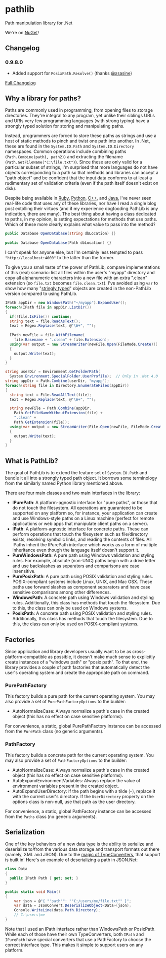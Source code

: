 pathlib
=======

Path manipulation library for .Net

We're on [NuGet](https://www.nuget.org/packages/PathLib/)!

## Changelog

### 0.9.8.0

* Added support for `PosixPath.Resolve()` (thanks [@asasine](https://github.com/asasine))

[Full Changelog](CHANGELOG.md)

## Why a library for paths?

Paths are commonly used in programming, from opening files to storage
directories. They're integral to any program, yet unlike their siblings URLs
and URIs very few programming languages (with strong typing) have a strongly
typed solution for storing and manipulating paths.

Instead, programmers are forced to store these paths as strings and use a host
of static methods to pinch and twist one path into another. In .Net, these are
found in the `System.IO.Path` and `System.IO.Directory` namespaces. Common
operations include combining paths (`Path.Combine(path1, path2)`) and
extracting the filename (`Path.GetFileName("C:\file.txt")`). Since these are
only valid for a particular subset of strings, I'm surprised that more
languages do not have objects corresponding to a path so that methods and
libraries can accept a "path object" and be confident that the input data
conforms to at least a rudimentary set of validation criteria (even if the
path itself doesn't exist on disk).

Despite being available in
[Ruby](http://www.ruby-doc.org/stdlib-1.9.3/libdoc/pathname/rdoc/Pathname.html),
[Python](https://docs.python.org/3/library/pathlib.html),
[C++](http://www.boost.org/doc/libs/1_33_1/libs/filesystem/doc/path.htm), and
[Java](http://docs.oracle.com/javase/tutorial/essential/io/pathClass.html),
I've never seen real-life code that uses any of these libraries, nor have I
read a single blog post extolling their virtues (and if my experience
dogfooding PathLib is any indication, there are many). The best thing about
having a class dedicated to paths, in my opinion, is setting expectations for
methods that use paths. Which of these more clearly explains what value to pass
into the method?

```csharp
public Database OpenDatabase(string dbLocation) {}
    
public Database OpenDatabase(Path dbLocation) {}
```
    
I can't speak for anyone else, but I'm certainly less tempted to pass
`"http://localhost:4000"` to the latter than the former.

To give you a small taste of the power of PathLib, compare implementations of
this (real) scenario: list all files within the user's "myapp" directory and
copy all alphanumeric characters into a new file with an extra ".clean"
extension (so `file.txt` becomes `file.clean.txt`). I've avoided using `var`
to show how many "[stringly typed](http://c2.com/cgi/wiki?StringlyTyped)"
objects are created in the non-PathLib version compared to using PathLib.

```csharp
IPath appDir = new WindowsPath("~/myapp").ExpandUser();
foreach(IPath file in appDir.ListDir())
{
  if(!file.IsFile()) continue;
  string text = file.ReadAsText();
  text = Regex.Replace(text, @"\W+", "");
  
  IPath newFile = file.WithFilename(
    file.Basename + ".clean" + file.Extension);
  using(var output = new StreamWriter(newFile.Open(FileMode.Create)))
  {
    output.Write(text);
  }
}
```

```csharp
string userDir = Environment.GetFolderPath(
  System.Environment.SpecialFolder.UserProfile);  // Only in .Net 4.0
string appDir = Path.Combine(userDir, "myapp");
foreach(string file in Directory.EnumerateFiles(appDir))
{
  string text = File.ReadAllText(file);
  text = Regex.Replace(text, @"\W+", "");

  string newFile = Path.Combine(appDir, 
    Path.GetFileNameWithoutExtension(file) + 
    ".clean" + 
    Path.GetExtension(file));
  using(var output = new StreamWriter(File.Open(newFile, FileMode.Create)))
  {
    output.Write(text);
  }
}
```

## What is PathLib?

The goal of PathLib is to extend the feature set of `System.IO.Path` and bundle
it all into a strongly typed path object. It borrows some terminology from the
similarly named Python library mentioned above.

There are four main classes and two main interfaces in the library:

* **IPurePath**: A platform-agnostic interface for "pure paths", or those that
do not touch the filesystem. All operations are guaranteed to be supported on
any platform so, for instance, your application can create and use
Windows-style paths on a Linux machine (perfect for remote applications or web
apps that manipulate client paths on a server).
* **IPath**: A platform-agnostic interface for concrete paths. These can
perform operations that touch the filesystem such as file/directory exists,
resolving symbolic links, and reading the contents of files. All IPaths inherit
the IPurePath interface which works as a form of multiple inheritance even
though the language itself doesn't support it.
* **PureWindowsPath**: A pure path using Windows validation and styling rules.
For example, absolute (non-UNC) paths begin with a drive letter and use
backslashes as separators and comparisons are case insensitive.
* **PurePosixPath**: A pure path using POSIX validation and styling rules.
POSIX-compliant systems include Linux, UNIX, and Mac OSX. These paths use
forward slashes as component separators and have case sensitive comparisons
among other differences.
* **WindowsPath**: A concrete path using Windows validation and styling rules.
Additionally, this class has methods that touch the filesystem. Due to this,
the class can only be used on Windows systems.
* **PosixPath**: A concrete path using POSIX validation and styling rules.
Additionally, this class has methods that touch the filesystem. Due to this,
the class can only be used on POSIX-compliant systems.

## Factories

Since application and library developers usually want to be as
cross-platform-compatible as possible, it doesn't make much sense to explicitly
create instances of a "windows path" or "posix path". To that end, the library
provides a couple of path factories that automatically detect the user's
operating system and create the appropriate path on command.

### PurePathFactory

This factory builds a pure path for the current operating system. You may also
provide a set of `PurePathFactoryOptions` to the builder:

* AutoNormalizeCase: Always normalize a path's case in the created object (this
has no effect on case sensitive platforms).

For convenience, a static, global PurePathFactory instance can be accessed from
the `PurePath` class (no generic arguments).

### PathFactory

This factory builds a concrete path for the current operating system. You may
also provide a set of `PathFactoryOptions` to the builder:

* AutoNormalizeCase: Always normalize a path's case in the created object (this
has no effect on case sensitive platforms).
* AutoExpandEnvironmentVariables: Always replace the value of environment
variables present in the created object.
* AutoExpandUserDirectory: If the path begins with a tilde (`~`), replace it
with the current user's directory. If the `UserDirectory` property on the
options class is non-null, use that path as the user directory.

For convenience, a static, global PathFactory instance can be accessed from
the `Paths` class (no generic arguments).

## Serialization

One of the key behaviors of a new data type is the ability to serialize and
deserialize to/from the various data storage and transport formats out there
(namely, XML and JSON). Due to the
[magic of TypeConverters](http://www.hanselman.com/blog/TypeConvertersTheresNotEnoughTypeDescripterGetConverterInTheWorld.aspx),
that support is built in! Here's an example of deserializing a path in JSON.Net:

```csharp
class Data
{
  public IPath Path { get; set; }
}

public static void Main()
{
    var json = @"{ ""path"": ""C:/users/me/file.txt"" }";
    var data = JsonConvert.DeserializeObject<Data>(json);
    Console.WriteLine(data.Path.Directory);
    // C:\users\me
}
```

Note that I used an IPath interface rather than WindowsPath or PosixPath.
While each of those have their own TypeConverters, both `IPath` and
`IPurePath` have special converters that use a PathFactory to choose the
correct interface type. This makes it simple to support users on any platform.
